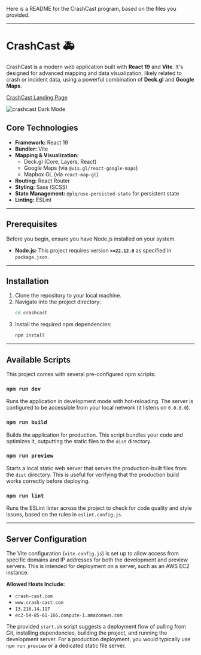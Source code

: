 Here is a README for the CrashCast program, based on the files you provided.

-----

# CrashCast 🚑

CrashCast is a modern web application built with **React 19** and **Vite**. It's designed for advanced mapping and data visualization, likely related to crash or incident data, using a powerful combination of **Deck.gl** and **Google Maps**.


[CrashCast Landing Page](https://github.com/user-attachments/assets/8f8e441b-3e89-4666-b8cb-1d1d0ee64d3f)

![crashcast Dark Mode](https://github.com/user-attachments/assets/ded4e780-8e5a-414c-b8fa-52db9164de09)


## Core Technologies

  * **Framework:** React 19
  * **Bundler:** Vite
  * **Mapping & Visualization:**
      * Deck.gl (Core, Layers, React)
      * Google Maps (via `@vis.gl/react-google-maps`)
      * Mapbox GL (via `react-map-gl`)
  * **Routing:** React Router
  * **Styling:** Sass (SCSS)
  * **State Management:** `@plq/use-persisted-state` for persistent state
  * **Linting:** ESLint

-----

## Prerequisites

Before you begin, ensure you have Node.js installed on your system.

  * **Node.js:** This project requires version **`>=22.12.0`** as specified in `package.json`.

-----

## Installation

1.  Clone the repository to your local machine.
2.  Navigate into the project directory:
    ```sh
    cd crashcast
    ```
3.  Install the required npm dependencies:
    ```sh
    npm install
    ```

-----

## Available Scripts

This project comes with several pre-configured npm scripts:

### `npm run dev`

Runs the application in development mode with hot-reloading. The server is configured to be accessible from your local network (it listens on `0.0.0.0`).

### `npm run build`

Builds the application for production. This script bundles your code and optimizes it, outputting the static files to the `dist` directory.

### `npm run preview`

Starts a local static web server that serves the production-built files from the `dist` directory. This is useful for verifying that the production build works correctly before deploying.

### `npm run lint`

Runs the ESLint linter across the project to check for code quality and style issues, based on the rules in `eslint.config.js`.

-----

## Server Configuration

The Vite configuration (`vite.config.js`) is set up to allow access from specific domains and IP addresses for both the development and preview servers. This is intended for deployment on a server, such as an AWS EC2 instance.

**Allowed Hosts Include:**

  * `crash-cast.com`
  * `www.crash-cast.com`
  * `13.216.14.117`
  * `ec2-54-85-61-166.compute-1.amazonaws.com`

The provided `start.sh` script suggests a deployment flow of pulling from Git, installing dependencies, building the project, and running the development server. For a production deployment, you would typically use `npm run preview` or a dedicated static file server.
